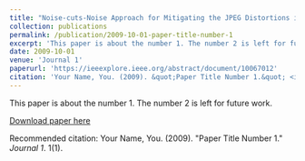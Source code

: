 ```yaml
---
title: "Noise-cuts-Noise Approach for Mitigating the JPEG Distortions in Deep Learning"
collection: publications
permalink: /publication/2009-10-01-paper-title-number-1
excerpt: 'This paper is about the number 1. The number 2 is left for future work.'
date: 2009-10-01
venue: 'Journal 1'
paperurl: 'https://ieeexplore.ieee.org/abstract/document/10067012'
citation: 'Your Name, You. (2009). &quot;Paper Title Number 1.&quot; <i>Journal 1</i>. 1(1).'
---
```

This paper is about the number 1. The number 2 is left for future work.

[Download paper here](https://ieeexplore.ieee.org/abstract/document/10067012)

Recommended citation: Your Name, You. (2009). "Paper Title Number 1." <i>Journal 1</i>. 1(1).